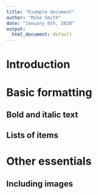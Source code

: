 ```yaml
---
title: "Example document"
author: "Mike Smith"
date: "January 6th, 2020"
output:
  html_document: default
---
```


# Introduction

# Basic formatting

## Bold and italic text

## Lists of items

# Other essentials

## Including images



